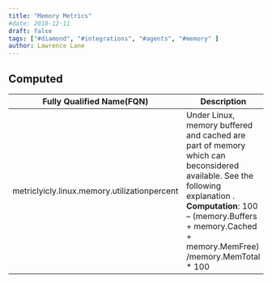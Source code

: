 ```yaml
---
title: "Memory Metrics"
#date: 2018-12-11
draft: false
tags: ["#diamond", "#integrations", "#agents", "#memory" ]
author: Lawrence Lane
---
```


## Computed
| Fully Qualified Name(FQN)                    | Description                                                                                                                                                                                                            | Units   | Min | Max | BASE | CORR | UTIL |
|----------------------------------------------|------------------------------------------------------------------------------------------------------------------------------------------------------------------------------------------------------------------------|---------|-----|-----|------|------|------|
| metriclyicly.linux.memory.utilizationpercent | Under Linux, memory buffered and cached are part of memory which can beconsidered available. See the following explanation . **Computation**: 100 – (memory.Buffers + memory.Cached + memory.MemFree) /memory.MemTotal * 100 | percent | 0   | 100 | yes  | yes  | yes  |
